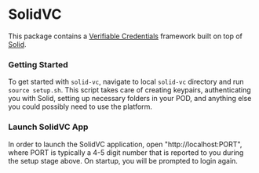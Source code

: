 # SolidVC
This package contains a [Verifiable Credentials](https://w3c.github.io/vc-data-model/) framework built on top of [Solid](https://solid.mit.edu/).

### Getting Started
To get started with `solid-vc`, navigate to local `solid-vc` directory and run `source setup.sh`. This script takes care of creating keypairs, authenticating you with Solid, setting up necessary folders in your POD, and anything else you could possibly need to use the platform.

### Launch SolidVC App
In order to launch the SolidVC application, open "http://localhost:PORT", where PORT is typically a 4-5 digit number that is reported to you during the setup stage above. On startup, you will be prompted to login again.
